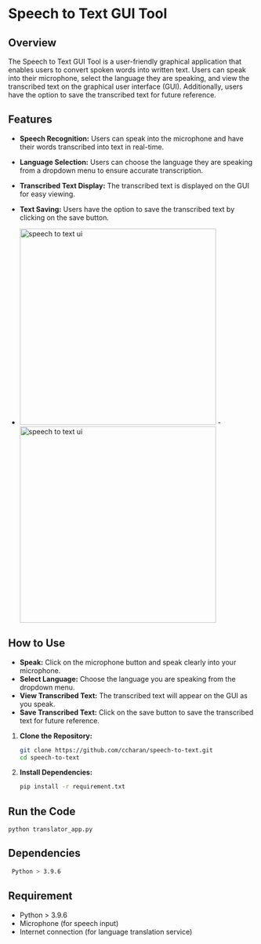 # Speech to Text GUI Tool

## Overview

The Speech to Text GUI Tool is a user-friendly graphical application that enables users to convert spoken words into written text. Users can speak into their microphone, select the language they are speaking, and view the transcribed text on the graphical user interface (GUI). Additionally, users have the option to save the transcribed text for future reference.

## Features

- **Speech Recognition:** Users can speak into the microphone and have their words transcribed into text in real-time.
- **Language Selection:** Users can choose the language they are speaking from a dropdown menu to ensure accurate transcription.
- **Transcribed Text Display:** The transcribed text is displayed on the GUI for easy viewing.
- **Text Saving:** Users have the option to save the transcribed text by clicking on the save button.

- <img width="400" alt="speech to text ui" src="https://github.com/ccharan/speech-to-text/assets/72061061/a2e9053f-155e-44e9-b66c-314cc8b84972"> - <img width="400" alt="speech to text ui" src="https://github.com/ccharan/speech-to-text/assets/72061061/c3fdf434-770a-469d-a3b9-e9fa5d1ea5f1">







## How to Use
- **Speak:** Click on the microphone button and speak clearly into your microphone.
- **Select Language:** Choose the language you are speaking from the dropdown menu.
- **View Transcribed Text:** The transcribed text will appear on the GUI as you speak.
- **Save Transcribed Text:** Click on the save button to save the transcribed text for future reference.

1. **Clone the Repository:**
   ```bash
   git clone https://github.com/ccharan/speech-to-text.git
   cd speech-to-text

2. **Install Dependencies:**
    ```bash
    pip install -r requirement.txt

## Run the Code
    python translator_app.py


## Dependencies
   ```bash
    Python > 3.9.6
   ```

## Requirement


- Python > 3.9.6
- Microphone (for speech input)
- Internet connection (for language translation service)
